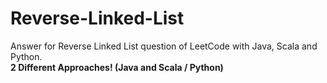 # Reverse-Linked-List
Answer for Reverse Linked List question of LeetCode with Java, Scala and Python.
<br>
<strong>2 Different Approaches! (Java and Scala / Python)</strong>
